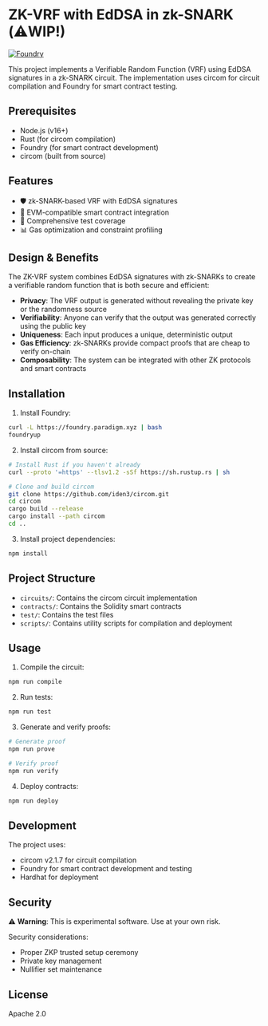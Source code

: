 # ZK-VRF with EdDSA in zk-SNARK (⚠️WIP!)


[![Foundry](https://img.shields.io/badge/Built%20with-Foundry-FF6943.svg)](https://getfoundry.sh)

This project implements a Verifiable Random Function (VRF) using EdDSA signatures in a zk-SNARK circuit. The implementation uses circom for circuit compilation and Foundry for smart contract testing.

## Prerequisites

- Node.js (v16+)
- Rust (for circom compilation)
- Foundry (for smart contract development)
- circom (built from source)

## Features

- 🛡️ zk-SNARK-based VRF with EdDSA signatures
- 🔗 EVM-compatible smart contract integration
- 🧪 Comprehensive test coverage
- 📊 Gas optimization and constraint profiling

## Design & Benefits

The ZK-VRF system combines EdDSA signatures with zk-SNARKs to create a verifiable random function that is both secure and efficient:

- **Privacy**: The VRF output is generated without revealing the private key or the randomness source
- **Verifiability**: Anyone can verify that the output was generated correctly using the public key
- **Uniqueness**: Each input produces a unique, deterministic output
- **Gas Efficiency**: zk-SNARKs provide compact proofs that are cheap to verify on-chain
- **Composability**: The system can be integrated with other ZK protocols and smart contracts

## Installation

1. Install Foundry:
```bash
curl -L https://foundry.paradigm.xyz | bash
foundryup
```

2. Install circom from source:
```bash
# Install Rust if you haven't already
curl --proto '=https' --tlsv1.2 -sSf https://sh.rustup.rs | sh

# Clone and build circom
git clone https://github.com/iden3/circom.git
cd circom
cargo build --release
cargo install --path circom
cd ..
```

3. Install project dependencies:
```bash
npm install
```

## Project Structure

- `circuits/`: Contains the circom circuit implementation
- `contracts/`: Contains the Solidity smart contracts
- `test/`: Contains the test files
- `scripts/`: Contains utility scripts for compilation and deployment

## Usage

1. Compile the circuit:
```bash
npm run compile
```

2. Run tests:
```bash
npm run test
```

3. Generate and verify proofs:
```bash
# Generate proof
npm run prove

# Verify proof
npm run verify
```

4. Deploy contracts:
```bash
npm run deploy
```

## Development

The project uses:
- circom v2.1.7 for circuit compilation
- Foundry for smart contract development and testing
- Hardhat for deployment

## Security

⚠️ **Warning**: This is experimental software. Use at your own risk. 

Security considerations:
- Proper ZKP trusted setup ceremony
- Private key management
- Nullifier set maintenance

## License

Apache 2.0 
